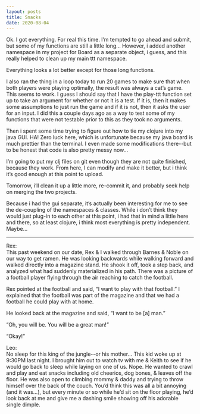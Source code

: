 ```yaml
---
layout: posts
title: Snacks
date: 2020-08-04
---
```


Ok.  I got everything.  For real this time.  I’m tempted to go ahead and submit, but some of my functions are still a little long…  However, i added another namespace in my project for Board as a separate object, i guess, and this really helped to clean up my main ttt namespace.  

Everything looks a lot better except for those long functions.  

I also ran the thing in a loop today to run 20 games to make sure that when both players were playing optimally, the result was always a cat’s game.  This seems to work.  I guess I should say that I have the play-ttt function set up to take an argument for whether or not it is a test.  If it is, then it makes some assumptions to just run the game and if it is not, then it asks the user for an input.  I did this a couple days ago as a way to test some of my functions that were not testable prior to this as they took no arguments.

Then i spent some time trying to figure out how to tie my clojure into my java GUI.  HA!  Zero luck here, which is unfortunate because my java board is much prettier than the terminal.  I even made some modifications there--but to be honest that code is also pretty messy now…

I’m going to put my clj files on git even though they are not quite finished, because they work.  From here, I can modify and make it better, but i think it’s good enough at this point to upload.

Tomorrow, i’ll clean it up a little more, re-commit it, and probably seek help on merging the two projects.  

Because i had the gui separate, it’s actually been interesting for me to see the de-coupling of the namespaces & classes.  While i don’t think they would just plug-in to each other at this point, i had that in mind a little here and there, so at least clojure, i think most everything is pretty independent.  Maybe…

***
Rex:  
This past weekend on our date, Rex & I walked through Barnes & Noble on our way to get ramen.  He was looking backwards while walking forward and walked directly into a magazine stand.  He shook it off, took a step back, and analyzed what had suddenly materialized in his path.  There was a picture of a football player flying through the air reaching to catch the football.

Rex pointed at the football and said, “I want to play with that football.”  I explained that the football was part of the magazine and that we had a football he could play with at home. 

He looked back at the magazine and said, “I want to be [a] man.”

“Oh, you will be.  You will be a great man!”

“Okay!”

Leo:  
No sleep for this king of the jungle--or his mother…  This kid woke up at 9:30PM last night.  I brought him out to watch tv with me & Keith to see if he would go back to sleep while laying on one of us.  Nope.  He wanted to crawl and play and eat snacks including old cheerios, dog bones, & leaves off the floor.  He was also open to climbing mommy & daddy and trying to throw himself over the back of the couch.  You’d think this was all a bit annoying (and it was…), but every minute or so while he’d sit on the floor playing, he’d look back at me and give me a dashing smile showing off his adorable single dimple.
